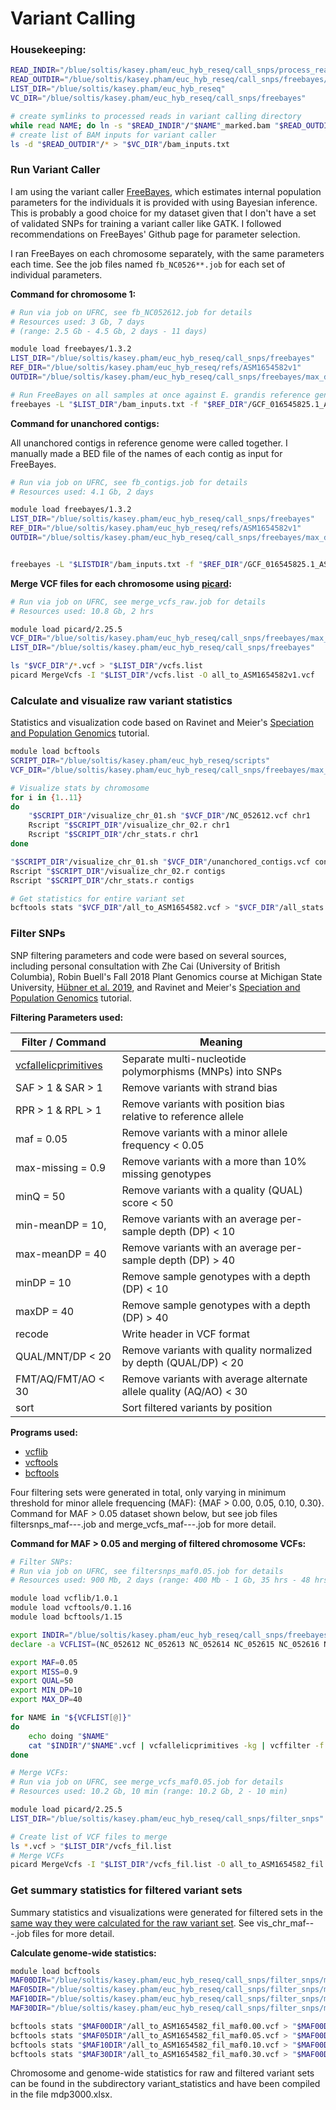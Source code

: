 # Variant Calling

### Housekeeping:
```bash
READ_INDIR="/blue/soltis/kasey.pham/euc_hyb_reseq/call_snps/process_reads/04.markdup"
READ_OUTDIR="/blue/soltis/kasey.pham/euc_hyb_reseq/call_snps/freebayes/reads"
LIST_DIR="/blue/soltis/kasey.pham/euc_hyb_reseq"
VC_DIR="/blue/soltis/kasey.pham/euc_hyb_reseq/call_snps/freebayes"

# create symlinks to processed reads in variant calling directory
while read NAME; do ln -s "$READ_INDIR"/"$NAME"_marked.bam "$READ_OUTDIR"/"$NAME"_marked.bam; done < "$LIST_DIR"/sample_ids.txt
# create list of BAM inputs for variant caller
ls -d "$READ_OUTDIR"/* > "$VC_DIR"/bam_inputs.txt
```

### Run Variant Caller
I am using the variant caller [FreeBayes](https://github.com/freebayes/freebayes), which estimates internal population parameters for the individuals it is provided with using Bayesian inference. This is probably a good choice for my dataset given that I don't have a set of validated SNPs for training a variant caller like GATK. I followed recommendations on FreeBayes' Github page for parameter selection.

I ran FreeBayes on each chromosome separately, with the same parameters each time. See the job files named `fb_NC0526**.job` for each set of individual parameters.

**Command for chromosome 1:**

```bash
# Run via job on UFRC, see fb_NC052612.job for details
# Resources used: 3 Gb, 7 days 
# (range: 2.5 Gb - 4.5 Gb, 2 days - 11 days)

module load freebayes/1.3.2
LIST_DIR="/blue/soltis/kasey.pham/euc_hyb_reseq/call_snps/freebayes"
REF_DIR="/blue/soltis/kasey.pham/euc_hyb_reseq/refs/ASM1654582v1"
OUTDIR="/blue/soltis/kasey.pham/euc_hyb_reseq/call_snps/freebayes/max_dp_3000"

# Run FreeBayes on all samples at once against E. grandis reference genome, call sites with a maximum depth of 3000
freebayes -L "$LIST_DIR"/bam_inputs.txt -f "$REF_DIR"/GCF_016545825.1_ASM1654582v1_genomic.fna -r NC_052612.1 -v "$OUTDIR"/NC_052612.vcf -g 3000
```

**Command for unanchored contigs:**

All unanchored contigs in reference genome were called together. I manually made a BED file of the names of each contig as input for FreeBayes.

```bash
# Run via job on UFRC, see fb_contigs.job for details
# Resources used: 4.1 Gb, 2 days 

module load freebayes/1.3.2
LIST_DIR="/blue/soltis/kasey.pham/euc_hyb_reseq/call_snps/freebayes"
REF_DIR="/blue/soltis/kasey.pham/euc_hyb_reseq/refs/ASM1654582v1"
OUTDIR="/blue/soltis/kasey.pham/euc_hyb_reseq/call_snps/freebayes/max_dp_3000"


freebayes -L "$LISTDIR"/bam_inputs.txt -f "$REF_DIR"/GCF_016545825.1_ASM1654582v1_genomic.fna -t "$LIST_DIR"/ASM1654582_unanchored_contigs.bed  -v "$OUTDIR"/unanchored_contigs.vcf
```

**Merge VCF files for each chromosome using [picard](https://gatk.broadinstitute.org/hc/en-us/articles/360036713331-MergeVcfs-Picard):**

```bash
# Run via job on UFRC, see merge_vcfs_raw.job for details
# Resources used: 10.8 Gb, 2 hrs 

module load picard/2.25.5
VCF_DIR="/blue/soltis/kasey.pham/euc_hyb_reseq/call_snps/freebayes/max_dp_3000"
LIST_DIR="/blue/soltis/kasey.pham/euc_hyb_reseq/call_snps/freebayes"

ls "$VCF_DIR"/*.vcf > "$LIST_DIR"/vcfs.list
picard MergeVcfs -I "$LIST_DIR"/vcfs.list -O all_to_ASM1654582v1.vcf
```

### Calculate and visualize raw variant statistics
Statistics and visualization code based on Ravinet and Meier's [Speciation and Population Genomics](https://speciationgenomics.github.io/) tutorial.

```bash
module load bcftools
SCRIPT_DIR="/blue/soltis/kasey.pham/euc_hyb_reseq/scripts"
VCF_DIR="/blue/soltis/kasey.pham/euc_hyb_reseq/call_snps/freebayes/max_dp_3000"

# Visualize stats by chromosome
for i in {1..11}
do
    "$SCRIPT_DIR"/visualize_chr_01.sh "$VCF_DIR"/NC_052612.vcf chr1
    Rscript "$SCRIPT_DIR"/visualize_chr_02.r chr1
    Rscript "$SCRIPT_DIR"/chr_stats.r chr1
done

"$SCRIPT_DIR"/visualize_chr_01.sh "$VCF_DIR"/unanchored_contigs.vcf contigs
Rscript "$SCRIPT_DIR"/visualize_chr_02.r contigs
Rscript "$SCRIPT_DIR"/chr_stats.r contigs

# Get statistics for entire variant set
bcftools stats "$VCF_DIR"/all_to_ASM1654582.vcf > "$VCF_DIR"/all_stats.txt
```

### Filter SNPs
SNP filtering parameters and code were based on several sources, including personal consultation with Zhe Cai (University of British Columbia), Robin Buell's Fall 2018 Plant Genomics course at Michigan State University, [Hübner et al. 2019](https://doi.org/10.1038/s41477-018-0329-0), and Ravinet and Meier's [Speciation and Population Genomics](https://speciationgenomics.github.io/) tutorial.

**Filtering Parameters used:**

| Filter / Command                            | Meaning                                                             |
| ------------------------------------------- | ------------------------------------------------------------------- |
| [vcfallelicprimitives](https://github.com/vcflib/vcflib/blob/master/doc/vcfallelicprimitives.md) | Separate multi-nucleotide polymorphisms (MNPs) into SNPs |
| SAF > 1 & SAR > 1                           | Remove variants with strand bias                                    |
| RPR > 1 & RPL > 1                           | Remove variants with position bias relative to reference allele     |
| maf = 0.05                                  | Remove variants with a minor allele frequency < 0.05                |
| max-missing = 0.9                           | Remove variants with a more than 10% missing genotypes              |
| minQ = 50                                   | Remove variants with a quality (QUAL) score < 50                    |
| min-meanDP = 10,                            | Remove variants with an average per-sample depth (DP) < 10          |
| max-meanDP = 40                             | Remove variants with an average per-sample depth (DP) > 40          |
| minDP = 10                                  | Remove sample genotypes with a depth (DP) < 10                      |
| maxDP = 40                                  | Remove sample genotypes with a depth (DP) > 40                      |
| recode                                      | Write header in VCF format                                          |
| QUAL/MNT/DP < 20                            | Remove variants with quality normalized by depth (QUAL/DP) < 20     |
| FMT/AQ/FMT/AO < 30                          | Remove variants with average alternate allele quality (AQ/AO) < 30  |
| sort                                        | Sort filtered variants by position                                  |

**Programs used:**

* [vcflib](https://github.com/vcflib/vcflib)
* [vcftools](https://vcftools.github.io)
* [bcftools](https://samtools.github.io/bcftools/bcftools.html)


Four filtering sets were generated in total, only varying in minimum threshold for minor allele frequencing (MAF): {MAF > 0.00, 0.05, 0.10, 0.30}. Command for MAF > 0.05 dataset shown below, but see job files filtersnps_maf---.job and merge_vcfs_maf---.job for more detail.

**Command for MAF > 0.05 and merging of filtered chromosome VCFs:**

```bash
# Filter SNPs:
# Run via job on UFRC, see filtersnps_maf0.05.job for details
# Resources used: 900 Mb, 2 days (range: 400 Mb - 1 Gb, 35 hrs - 48 hrs)

module load vcflib/1.0.1
module load vcftools/0.1.16
module load bcftools/1.15

export INDIR="/blue/soltis/kasey.pham/euc_hyb_reseq/call_snps/freebayes/max_dp_3000"
declare -a VCFLIST=(NC_052612 NC_052613 NC_052614 NC_052615 NC_052616 NC_052617 NC_052618 NC_052619 NC_052620 NC_052621 NC_052622 unanchored_contigs)

export MAF=0.05
export MISS=0.9
export QUAL=50
export MIN_DP=10
export MAX_DP=40

for NAME in "${VCFLIST[@]}"
do
    echo doing "$NAME"
    cat "$INDIR"/"$NAME".vcf | vcfallelicprimitives -kg | vcffilter -f "SAF > 1 & SAR > 1 & RPR > 1 & RPL > 1" | vcftools --vcf - --maf $MAF --max-missing $MISS --minQ $QUAL --min-meanDP $MIN_DP --max-meanDP $MAX_DP --minDP $MIN_DP --maxDP $MAX_DP --recode --stdout | bcftools view -e 'QUAL/FMT/DP<20 & FMT/QA/FMT/AO<30' -O v - | bcftools sort -O v - > "$NAME"_fil.vcf
done

# Merge VCFs:
# Run via job on UFRC, see merge_vcfs_maf0.05.job for details
# Resources used: 10.2 Gb, 10 min (range: 10.2 Gb, 2 - 10 min)

module load picard/2.25.5
LIST_DIR="/blue/soltis/kasey.pham/euc_hyb_reseq/call_snps/filter_snps"

# Create list of VCF files to merge
ls *.vcf > "$LIST_DIR"/vcfs_fil.list
# Merge VCFs
picard MergeVcfs -I "$LIST_DIR"/vcfs_fil.list -O all_to_ASM1654582_fil.vcf
```
### Get summary statistics for filtered variant sets

Summary statistics and visualizations were generated for filtered sets in the [same way they were calculated for the raw variant set](#calculate-and-visualize-raw-variant-statistics). See vis_chr_maf---.job files for more detail. 

**Calculate genome-wide statistics:**
```bash
module load bcftools
MAF00DIR="/blue/soltis/kasey.pham/euc_hyb_reseq/call_snps/filter_snps/maf0.00"
MAF05DIR="/blue/soltis/kasey.pham/euc_hyb_reseq/call_snps/filter_snps/maf0.05"
MAF10DIR="/blue/soltis/kasey.pham/euc_hyb_reseq/call_snps/filter_snps/maf0.10"
MAF30DIR="/blue/soltis/kasey.pham/euc_hyb_reseq/call_snps/filter_snps/maf0.30"

bcftools stats "$MAF00DIR"/all_to_ASM1654582_fil_maf0.00.vcf > "$MAF00DIR"/all_fil_maf0.00_stats.txt
bcftools stats "$MAF05DIR"/all_to_ASM1654582_fil_maf0.05.vcf > "$MAF00DIR"/all_fil_maf0.05_stats.txt
bcftools stats "$MAF10DIR"/all_to_ASM1654582_fil_maf0.10.vcf > "$MAF00DIR"/all_fil_maf0.10_stats.txt
bcftools stats "$MAF30DIR"/all_to_ASM1654582_fil_maf0.30.vcf > "$MAF00DIR"/all_fil_maf0.30_stats.txt
```

Chromosome and genome-wide statistics for raw and filtered variant sets can be found in the subdirectory variant_statistics and have been compiled in the file mdp3000.xlsx.
